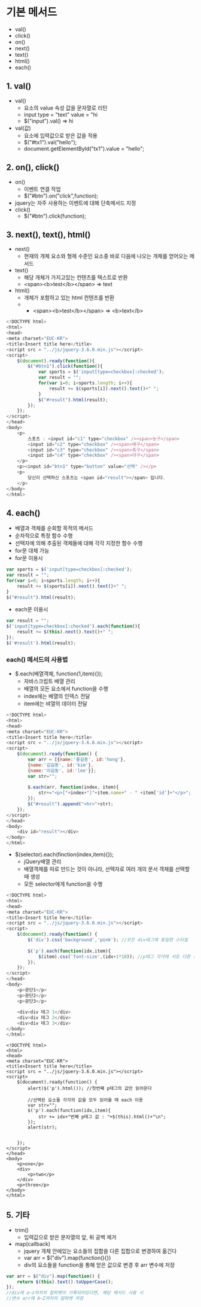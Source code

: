 # 기본 메서드
- val()
- click()
- on()
- next()
- text()
- html()
- each()

## 1. val()
- val()
   - 요소의 value 속성 값을 문자열로 리턴
   - input type = "text" value = "hi
   - $("input").val() => hi
- val(값)
  - 요소에 입력값으로 받은 값을 적용
  - $("#tx1").val("hello");
  - document.getElementById("tx1").value = "hello";   

## 2. on(), click()
- on()
	- 이벤트 연결 작업
	- $("#btn").on("click",function);
- jquery는 자주 사용하는 이벤트에 대해 단축메서드 지정
- click()
	- $("#btn").click(function);

## 3. next(), text(), html()
- next()
  - 현재의 개체 요소와 형제 수준인 요소중 바로 다음에 나오는 개체를 얻어오는 메서드
- text()
  - 해당 개체가 가지고있는 컨텐츠를 텍스트로 반환
  - <span\><b\>test</b\></span\> => text
- html()
  - 개체가 포함하고 있는 html 컨텐츠를 반환
  - - <span\><b\>test</b\></span\> => <b\>text</b\>   

```javascript
<!DOCTYPE html>
<html>
<head>
<meta charset="EUC-KR">
<title>Insert title here</title>
<script src = "../js/jquery-3.6.0.min.js"></script>
<script>
	$(document).ready(function(){
		$("#btn1").click(function(){
			var sports = $('input[type=checkbox]:checked');
			var result = "";
			for(var i=0; i<sports.length; i++){
				result += $(sports[i]).next().text()+" ";
			}
			$("#result").html(result);
		});	
	});
</script>
</head>
<body>
	<p>
		스포츠 : <input id="c1" type="checkbox" /><span>농구</span>
		<input id="c2" type="checkbox" /><span>배구</span>
		<input id="c3" type="checkbox" /><span>축구</span>
		<input id="c4" type="checkbox" /><span>야구</span>
	</p>
	<p><input id="btn1" type="button" value="선택" /></p>
	<p>
		당신이 선택하신 스포츠는 <span id="result"></span> 입니다.
	</p>
</body>
</html>
```

## 4. each()
- 배열과 객체를 순회할 목적의 메서드
- 순차적으로 특정 함수 수행
- 선택자에 의해 추출된 객체들에 대해 각각 지정한 함수 수행
- for문 대체 가능
- for문 이용시   

```javascript
var sports = $('input[type=checkbox]:checked');
var result = "";
for(var i=0; i<sports.length; i++){
	result += $(sports[i]).next().text()+" ";
}
$("#result").html(result);
```
- each문 이용시   

```javascript
var result = "";
$('input[type=checkbox]:checked').each(function(){
	result += $(this).next().text()+" ";
});
$('#result').html(result);
```

### each() 메서드의 사용법
- $.each(배열객체, function(1,item){});
	- 자바스크립트 배열 관리
	- 배열의 모든 요소에서 function을 수행
	- index에는 배열의 인덱스 전달
	- item에는 뱌열의 데이터 전달   

```javascript
<!DOCTYPE html>
<html>
<head>
<meta charset="EUC-KR">
<title>Insert title here</title>
<script src = "../js/jquery-3.6.0.min.js"></script>
<script>
	$(document).ready(function() {
		var arr = [{name:'홍길동', id:'hong'},
		{name:'김길동', id:'kim'},
		{name:'이길동', id:'lee'}];
		var str="";
		
		$.each(arr, function(index, item){
			str+="<p>["+index+"]"+item.name+" - " +item['id']+"</p>";
		});
		$("#result").append("<hr>"+str);
	});
</script>
</head>
<body>
	<div id="result"></div>
</body>
</html>
```

- $(selector).each(finction(index,item){});
	- jQuery배열 관리
	- 배열객체를 따로 만드는 것이 아니라, 선택자로 여러 개의 문서 객체를 선택할 때 생성
	- 모든 selector에게 function을 수행   

```javascript
<!DOCTYPE html>
<html>
<head>
<meta charset="EUC-KR">
<title>Insert title here</title>
<script src = "../js/jquery-3.6.0.min.js"></script>
<script>
	$(document).ready(function() {
		$('div').css('background','pink'); //모든 div태그에 동일한 스타일
		
		$('p').each(function(idx,item){
			$(item).css('font-size',(idx+1*10)); //p태그 각각에 서로 다른 스타일
		});
	});
</script>
</head>
<body>
	<p>문단1</p>
	<p>문단2</p>
	<p>문단3</p>
	
	<div>div 태그 1</div>
	<div>div 태그 2</div>
	<div>div 태그 3</div>
</body>
</html>
```
```javascrtip
<!DOCTYPE html>
<html>
<head>
<meta charset="EUC-KR">
<title>Insert title here</title>
<script src = "../js/jquery-3.6.0.min.js"></script>
<script>
	$(document).ready(function() {
		alert($('p').html()); //첫번째 p태그의 값만 읽어온다
		
		//선택된 요소들 각각의 값을 모두 읽어올 때 each 이용
		var str="";
		$('p').each(function(idx,item){
			str += idx+"번째 p태그 값 : "+$(this).html()+"\n";
		});
		alert(str);
		
		
	});
</script>
</head>
<body>
	<p>one</p>
	<div>
		<p>two</p>
	</div>
	<p>three</p>
</body>
</html>
```

## 5. 기타
- trim()
	- 입력값으로 받은 문자열의 앞, 뒤 공백 제거
- map(callback)
	- jquery 개체 안에있는 요소들의 집합을 다른 집합으로 변경하여 옮긴다
	- var arr = $("div").map(function(){})
	- div의 요소들을 function을 통해 얻은 값으로 변경 후 arr 변수에 저장   

```javascript
var arr = $("div").map(function() {
	return $(this).text().toUpperCase();
});
//div에 a~z까지의 알파벳이 기록되어있다면, 해당 메서드 사용 시
//변수 arr에 A~Z까지의 알파벳 저장
```
